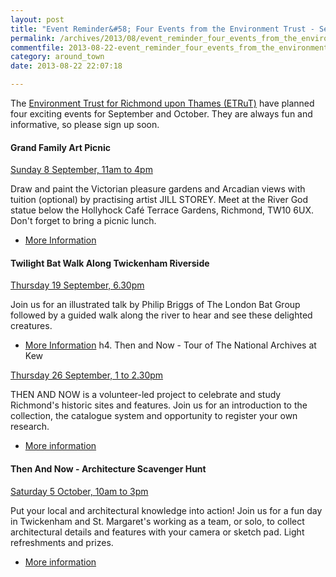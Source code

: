 ```yaml
---
layout: post
title: "Event Reminder&#58; Four Events from the Environment Trust - September and October 2013"
permalink: /archives/2013/08/event_reminder_four_events_from_the_environment_tr.html
commentfile: 2013-08-22-event_reminder_four_events_from_the_environment_tr
category: around_town
date: 2013-08-22 22:07:18

---
```


The [Environment Trust for Richmond upon Thames (ETRuT)](https://stmargarets.london/directory/group/200604230455) have planned four exciting events for September and October. They are always fun and informative, so please sign up soon.

#### Grand Family Art Picnic

[Sunday 8 September, 11am to 4pm](https://stmargarets.london/event/event/200705144112)

Draw and paint the Victorian pleasure gardens and Arcadian views with tuition (optional) by practising artist JILL STOREY. Meet at the River God statue below the Hollyhock Café Terrace Gardens, Richmond, TW10 6UX. Don't forget to bring a picnic lunch.

-   [More Information](https://stmargarets.london/event/event/200705144112)

#### Twilight Bat Walk Along Twickenham Riverside

[Thursday 19 September, 6.30pm](https://stmargarets.london/event/event/200705144113)

Join us for an illustrated talk by Philip Briggs of The London Bat Group followed by a guided walk along the river to hear and see these delighted creatures.

-   [More Information](https://stmargarets.london/event/event/200705144113)
    h4. Then and Now - Tour of The National Archives at Kew

[Thursday 26 September, 1 to 2.30pm](https://stmargarets.london/event/tour/200705144110)

THEN AND NOW is a volunteer-led project to celebrate and study Richmond's historic sites and features. Join us for an introduction to the collection, the catalogue system and opportunity to register your own research.

-   [More information](https://stmargarets.london/event/tour/200705144110)

#### Then And Now - Architecture Scavenger Hunt

[Saturday 5 October, 10am to 3pm](https://stmargarets.london/event/event/200705144111)

Put your local and architectural knowledge into action! Join us for a fun day in Twickenham and St. Margaret's working as a team, or solo, to collect architectural details and features with your camera or sketch pad. Light refreshments and prizes.

-   [More information](https://stmargarets.london/event/event/200705144111)
